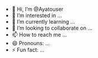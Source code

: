 - 👋 Hi, I’m @Ayatouser 
- 👀 I’m interested in ...
- 🌱 I’m currently learning ...
- 💞️ I’m looking to collaborate on ...
- 📫 How to reach me ...
- 😄 Pronouns: ...
- ⚡ Fun fact: ...

<!---
Ayatouser/Ayatouser is a ✨ special ✨ repository because its `README.md` (this file) appears on your GitHub profile.
You can click the Preview link to take a look at your changes.
--->
